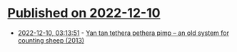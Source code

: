 # [Published on 2022-12-10](index.md)

* [2022-12-10, 03:13:51](https://news.ycombinator.com/item?id=33929480) - [Yan tan tethera pethera pimp – an old system for counting sheep (2013)](https://stancarey.wordpress.com/2013/11/27/yan-tan-tethera-pethera-pimp-an-old-system-for-counting-sheep/)
